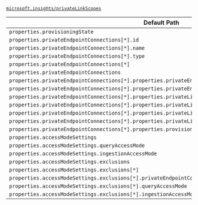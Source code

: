 [`microsoft.insights/privateLinkScopes`](https://docs.microsoft.com/en-us/azure/templates/microsoft.insights/privatelinkscopes)

| Default Path | Alias |
|---|---|
| `properties.provisioningState` | `Microsoft.Insights/privateLinkScopes/provisioningState` |
| `properties.privateEndpointConnections[*].id` | `Microsoft.Insights/privateLinkScopes/privateEndpointConnections[*].id` |
| `properties.privateEndpointConnections[*].name` | `Microsoft.Insights/privateLinkScopes/privateEndpointConnections[*].name` |
| `properties.privateEndpointConnections[*].type` | `Microsoft.Insights/privateLinkScopes/privateEndpointConnections[*].type` |
| `properties.privateEndpointConnections[*]` | `Microsoft.Insights/privateLinkScopes/privateEndpointConnections[*]` |
| `properties.privateEndpointConnections` | `Microsoft.Insights/privateLinkScopes/privateEndpointConnections` |
| `properties.privateEndpointConnections[*].properties.privateEndpoint.id` | `Microsoft.Insights/privateLinkScopes/privateEndpointConnections[*].privateEndpoint.id` |
| `properties.privateEndpointConnections[*].properties.privateEndpoint` | `Microsoft.Insights/privateLinkScopes/privateEndpointConnections[*].privateEndpoint` |
| `properties.privateEndpointConnections[*].properties.privateLinkServiceConnectionState.status` | `Microsoft.Insights/privateLinkScopes/privateEndpointConnections[*].privateLinkServiceConnectionState.status` |
| `properties.privateEndpointConnections[*].properties.privateLinkServiceConnectionState.description` | `Microsoft.Insights/privateLinkScopes/privateEndpointConnections[*].privateLinkServiceConnectionState.description` |
| `properties.privateEndpointConnections[*].properties.privateLinkServiceConnectionState.actionsRequired` | `Microsoft.Insights/privateLinkScopes/privateEndpointConnections[*].privateLinkServiceConnectionState.actionsRequired` |
| `properties.privateEndpointConnections[*].properties.privateLinkServiceConnectionState` | `Microsoft.Insights/privateLinkScopes/privateEndpointConnections[*].privateLinkServiceConnectionState` |
| `properties.privateEndpointConnections[*].properties.provisioningState` | `Microsoft.Insights/privateLinkScopes/privateEndpointConnections[*].provisioningState` |
| `properties.accessModeSettings` | `microsoft.insights/privateLinkScopes/accessModeSettings` |
| `properties.accessModeSettings.queryAccessMode` | `microsoft.insights/privateLinkScopes/accessModeSettings.queryAccessMode` |
| `properties.accessModeSettings.ingestionAccessMode` | `microsoft.insights/privateLinkScopes/accessModeSettings.ingestionAccessMode` |
| `properties.accessModeSettings.exclusions` | `microsoft.insights/privateLinkScopes/accessModeSettings.exclusions` |
| `properties.accessModeSettings.exclusions[*]` | `microsoft.insights/privateLinkScopes/accessModeSettings.exclusions[*]` |
| `properties.accessModeSettings.exclusions[*].privateEndpointConnectionName` | `microsoft.insights/privateLinkScopes/accessModeSettings.exclusions[*].privateEndpointConnectionName` |
| `properties.accessModeSettings.exclusions[*].queryAccessMode` | `microsoft.insights/privateLinkScopes/accessModeSettings.exclusions[*].queryAccessMode` |
| `properties.accessModeSettings.exclusions[*].ingestionAccessMode` | `microsoft.insights/privateLinkScopes/accessModeSettings.exclusions[*].ingestionAccessMode` |

